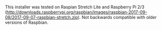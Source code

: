 This installer was tested on Raspian Stretch Lite and Raspberry Pi 2/3 (http://downloads.raspberrypi.org/raspbian/images/raspbian-2017-09-08/2017-09-07-raspbian-stretch.zip). Not backwards compatible with older versions of Raspbian.
